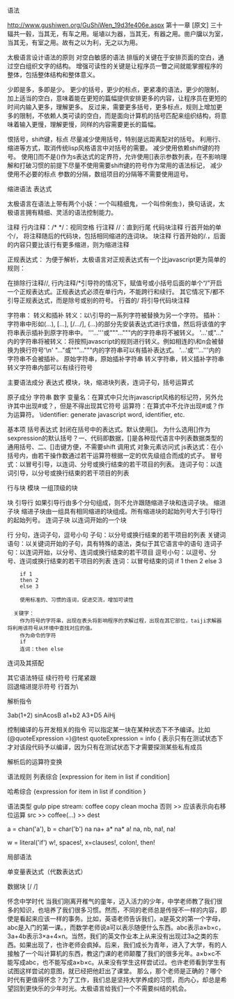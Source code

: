 语法

  http://www.gushiwen.org/GuShiWen_19d3fe406e.aspx
      第十一章
      [原文]
      三十辐共一毂，当其无，有车之用。埏埴以为器，当其无，有器之用。凿户牖以为室，当其无，有室之用。故有之以为利，无之以为用。

太极语言设计语法的原则
  对空白敏感的语法
    排版的关键在于安排页面的空白，通过空白组织文字的结构。
    增强可读性的关键是让程序员一瞥之间就能掌握程序的整体，包括整体结构和整体意义。    

  少即是多，多即是少。
    更少的括号，更少的标点，更紧凑的语法，更少的限制，加上适当的空白，意味着能在更短的篇幅提供安排更多的内容，让程序员在更短的时间内输入更多，理解更多。
    反过来，需要更多括号，更多标点，规则上增加更多的限制，不依赖人类可读的空白，而是面向计算机的括号匹配来组织结构，将意味着输入更慢，理解更慢，同样的内容需要更长的篇幅。

  恨括号，shift键，标点
    尽量减少使用括号，特别是远距离配对的括号。
    利用行、缩进等方式，取消传统lisp风格语言中对括号的需要。
    减少使用依赖shift键的符号。
    使用[]而不是()作为s表达式的定界符，允许使用[]表示参数列表，在不影响理解和打破习惯的前提下尽量不使用需要shift键的符号作为常用的语法标记，
    减少使用不必要的标点
      参数的分隔，数组项目的分隔等不需要使用逗号。

  缩进语法
    表达式  

太极语言在语法上带有两个小妖：一个叫精细鬼，一个叫伶俐虫:)，换句话说，太极语言拥有精细、灵活的语法控制能力。

注释
  行内注释：/* */：视同空格
  行注释 //：直到行尾
  代码块注释 行首开始的单个/， 将注释随后的代码块，包括相同缩进的连词块。
  块注释 行首开始的/.，后面的内容只要比该行有更多缩进，则为缩进注释

正规表达式：
  为便于解析，太极语言对正规表达式有一个比javascript更为简单的规则：

  在排除行注释//, 行内注释/*引导符的情况下，赋值号或小括号后面的单个“/”开启一个正规表达式。正规表达式必须在单行内，不能跨行和续行。
  其它情况下/都不引导正规表达式，而是除号或别的符号。
  行首的/ 将引导代码块注释

字符串：
  转义和插补
  转义：以\引导的一系列字符被替换为另一个字符。
  插补：字符串中形如(...), [...], [/.../], {...}的部分先安装表达式进行求值，然后将该值的字符串表示插补到原字符串中。
  '''...'''或"""..."""内的字符串将不被转义。
  '...'或"..." 内的字符串将被转义：将按照javascript的规则进行转义。例如相连的\和n会被替换为换行符号'\n'
  "..."或"""..."""内的字符串可以有插补表达式。
  '...'或'''...'''内的字符串不会被插补。
  原始字符串，原始插补字符串
  转义字符串，转义插补字符串
  转义字符串内部可以有续行符号


主要语法成分
  表达式
    模块，块，缩进块列表，连词子句，括号运算式

原子成分
  字符串
  数字
  变量名：在算式中只允许javascript风格的标记符，另外允许其中出现#或？，但是不得出现其它符号
  运算符：在算式中不允许出现#或？作为运算符。
  \identifier: generate javascript word, identifier, etc.

基本项
  括号表达式
    封闭在括号中的表达式。默认使用[]。
    为什么选用[]作为sexpression的默认括号？一、代码即数据，[]是各种现代语言中列表数据类型的通用括号、二、[]击键方便，不需要shift
  调用式
  对象元素访问式
  js表达式：在小括号内，由若干操作数通过若干运算符根据一定的优先级组合而成的式子。
  冒号式：以冒号引导，以连词、分号或换行结束的若干项目的列表。
  连词子句：以连词引导，以分号或换行结束的若干项目的列表

行与块
  模块
    一组顶级的块

  块
    引导行
      如果引导行由多个分句组成，则不允许跟随缩进子块和连词子块。
    缩进子块
      缩进子块由一组具有相同缩进的块组成。所有缩进块的起始列号大于引导行的起始列号。
    连词子块
      以连词开始的一个块

  行
    分句，连词子句，逗号小句
    子句：以分号或换行结束的若干项目的列表
    关键词语句：以关键词开始的子句，具有特殊的语法，类似于其它语言中的语句
    连词子句：以连词开始，以分号、连词或换行结束的若干项目
    逗号小句：以逗号、分号、连词或换行结束的若干项目的列表
    连词：以冒号结束的词
        if 1 then 2 else 3

        if 1
        then 2
        else 3

        使用标准的、习惯的连词，促进交流，增加可读性

      关键字：
        作为符号的字符串，出现在表头将影响程序的求解过程，出现在其它部位，taiji求解器将利用该符号从环境中查找对应的值。
        作为命令的字符
        if 
        连词：then else

连词及其搭配


其它语法特征
  续行符号 行尾紧跟\
  回退缩进提示符号 行首为\

解析指令

  3ab(1+2)
  sinAcosB
  a1+b2
  A3+D5
  AiHj

控制编译的与开发相关的指令
  可以指定某一块在某种状态下不予编译。比如
   (@quoteExpression =)@test quoteExpression = info {
  表示只有在测试状态下才对该段代码予以编译，因为只有在测试状态下才需要探测某些私有成员

解析后的运算符变换

语法规则
  列表综合
    [expression for item in list if condition]

  哈希综合
    {expression for item in list if condition }

语法类型
  gulp pipe
  stream: coffee copy clean mocha
  否则 >> 应该表示向右移位运算
  src >> coffee(...) >> dest

a = chan('a'), b = char('b')
na
na+
a*
na*
a!
na, nb,
na!, na!

w = literal('if')
w!, spaces!, x=clauses!, colon!, then! 

局部语法

单变量表达式（代数表达式）

数据块 [/ /]

怀念中学时代
  当我们刚离开稚气的童年，迈入活力的少年，中学老师教了我们很多的知识，也培养了我们很多习惯。然而，不同的老师总是传授不一样的内容，即使是看起来应该一样的事务。比如，英语老师告诉我们，a是英文的第一个字母，abc是入门的第一课。，而数学老师说a可以表示随便什么东西。abc表示a×b×c，3a+4b表示3×a+4×n。当然，我们的英文作业本上从来没有出现过3a之类的东西。如果出现了，也许老师会疯掉。后来，我们成长为青年，进入了大学，有的人接触了一个叫计算机的东西，教这门课的老师颠覆了我们的很多光年。a×b×c不能写成abc，也不能写成a×b×c。从来没有学生这样尝试过。也许老师看到学生有试图这样尝试的意图，就已经把他赶出了课堂。
  那么，那个老师是正确的？哪个时代有更值得怀念？为了工作，我们总是坚持大学养成的习惯，而内心，却总是希望回到更快乐的少年时光。太极语言给我们一个不需要纠结的机会。